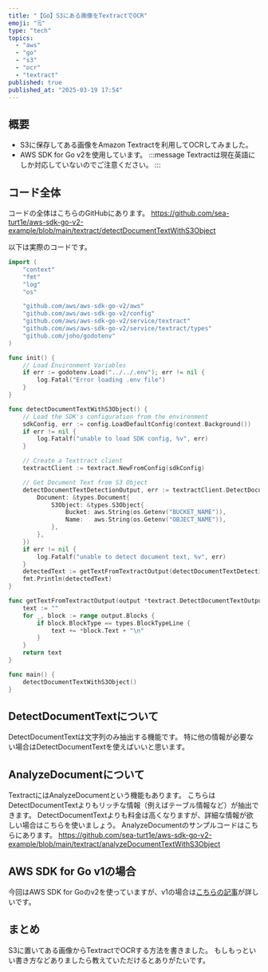 ```yaml
---
title: "【Go】S3にある画像をTextractでOCR"
emoji: "🗒️"
type: "tech"
topics:
  - "aws"
  - "go"
  - "s3"
  - "ocr"
  - "textract"
published: true
published_at: "2025-03-19 17:54"
---
```


## 概要
- S3に保存してある画像をAmazon Textractを利用してOCRしてみました。
- AWS SDK for Go v2を使用しています。
:::message
Textractは現在英語にしか対応していないのでご注意ください。
:::

## コード全体
コードの全体はこちらのGitHubにあります。
https://github.com/sea-turt1e/aws-sdk-go-v2-example/blob/main/textract/detectDocumentTextWithS3Object

以下は実際のコードです。
```go
import (
	"context"
	"fmt"
	"log"
	"os"

	"github.com/aws/aws-sdk-go-v2/aws"
	"github.com/aws/aws-sdk-go-v2/config"
	"github.com/aws/aws-sdk-go-v2/service/textract"
	"github.com/aws/aws-sdk-go-v2/service/textract/types"
	"github.com/joho/godotenv"
)

func init() {
	// Load Environment Variables
	if err := godotenv.Load("../../.env"); err != nil {
		log.Fatal("Error loading .env file")
	}
}

func detectDocumentTextWithS3Object() {
	// Load the SDK's configuration from the environment
	sdkConfig, err := config.LoadDefaultConfig(context.Background())
	if err != nil {
		log.Fatalf("unable to load SDK config, %v", err)
	}

	// Create a Texttract client
	textractClient := textract.NewFromConfig(sdkConfig)

	// Get Document Text from S3 Object
	detectDocumentTextDetectionOutput, err := textractClient.DetectDocumentText(context.Background(), &textract.DetectDocumentTextInput{
		Document: &types.Document{
			S3Object: &types.S3Object{
				Bucket: aws.String(os.Getenv("BUCKET_NAME")),
				Name:   aws.String(os.Getenv("OBJECT_NAME")),
			},
		},
	})
	if err != nil {
		log.Fatalf("unable to detect document text, %v", err)
	}
	detectedText := getTextFromTextractOutput(detectDocumentTextDetectionOutput)
	fmt.Println(detectedText)
}

func getTextFromTextractOutput(output *textract.DetectDocumentTextOutput) string {
	text := ""
	for _, block := range output.Blocks {
		if block.BlockType == types.BlockTypeLine {
			text += *block.Text + "\n"
		}
	}
	return text
}

func main() {
	detectDocumentTextWithS3Object()
}
```

## DetectDocumentTextについて
DetectDocumentTextは文字列のみ抽出する機能です。
特に他の情報が必要ない場合はDetectDocumentTextを使えばいいと思います。

## AnalyzeDocumentについて
TextractにはAnalyzeDocumentという機能もあります。
こちらはDetectDocumentTextよりもリッチな情報（例えばテーブル情報など）が抽出できます。
DetectDocumentTextよりも料金は高くなりますが、詳細な情報が欲しい場合はこちらを使いましょう。
AnalyzeDocumentのサンプルコードはこちらにあります。
https://github.com/sea-turt1e/aws-sdk-go-v2-example/blob/main/textract/analyzeDocumentTextWithS3Object

## AWS SDK for Go v1の場合
今回はAWS SDK for Goのv2を使っていますが、v1の場合は[こちらの記事](https://qiita.com/MasatoraAtarashi/items/c780fbb453e36f17e2b2)が詳しいです。
## まとめ
S3に置いてある画像からTextractでOCRする方法を書きました。
もしもっといい書き方などありましたら教えていただけるとありがたいです。